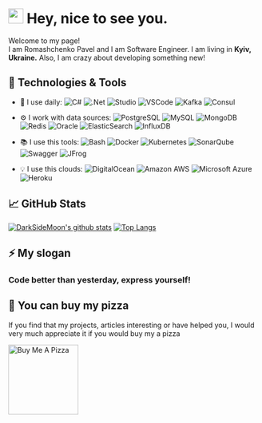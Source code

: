 <h1><img src="https://emojis.slackmojis.com/emojis/images/1531849430/4246/blob-sunglasses.gif?1531849430" width="30"/> Hey, nice to see you.</h1>

Welcome to my page!
</br>
I am Romashchenko Pavel and I am Software Engineer. I am living in <b>Kyiv, Ukraine.</b>
Also, I am crazy about developing something new!

## 🔧 Technologies & Tools
- 🚀 I use daily:
![C#](https://img.shields.io/badge/-C%23-4f2ace?style=flat-square&logo=C%20Sharp)
![.Net](https://img.shields.io/badge/-.Net-5C2D91?style=flat-square&logo=.Net)
![Studio](https://img.shields.io/badge/-Visual%20Studio-5C2D91?style=flat-square&logo=Visual%20Studio)
![VSCode](https://img.shields.io/badge/-Visual_Studio_Code-007ACC?style=flat-square&logo=Visual%20Studio%20Code)
![Kafka](https://img.shields.io/badge/-Kafka-000000?style=flat-square&logo=Apache%20Kafka)
![Consul](https://img.shields.io/badge/-Consul-CA2171?style=flat-square&logo=Consul)

- ⚙️ I work with data sources: 
![PostgreSQL](https://img.shields.io/badge/-PostgreSQL-336791?style=flat-square&logo=postgresql)
![MySQL](https://img.shields.io/badge/-MySQL-064F8C?style=flat-square&logo=mysql)
![MongoDB](https://img.shields.io/badge/-MongoDB-107C10?style=flat-square&logo=MongoDB)
![Redis](https://img.shields.io/badge/-Redis-000000?style=flat-square&logo=Redis)
![Oracle](https://img.shields.io/badge/-Oracle-F80000?style=flat-square&logo=Oracle)
![ElasticSearch](https://img.shields.io/badge/-ElasticSearch-005571?style=flat-square&logo=elasticsearch)
![InfluxDB](https://img.shields.io/badge/-InfluxDB-02456C?style=flat-square&logo=InfluxDB)

- 📚 I use this tools:
![Bash](https://img.shields.io/badge/-Bash-283037?style=flat-square&logo=GNU%20Bash)
![Docker](https://img.shields.io/badge/-Docker-0B2C4A?style=flat-square&logo=docker)
![Kubernetes](https://img.shields.io/badge/-Kubernetes-002050?style=flat-square&logo=Kubernetes)
![SonarQube](https://img.shields.io/badge/-SonarQube-004880?style=flat-square&logo=SonarQube)
![Swagger](https://img.shields.io/badge/-Swagger-107C10?style=flat-square&logo=Swagger)
![JFrog](https://img.shields.io/badge/-JFrog-004880?style=flat-square&logo=JFrog)

- :bulb: I use this clouds:
![DigitalOcean](https://img.shields.io/badge/-Digital%20Ocean-darkblue?style=flat-square&logo=digitalocean)
![Amazon AWS](https://img.shields.io/badge/Amazon%20AWS-232F3E?style=flat-square&logo=amazon-aws)
![Microsoft Azure](https://img.shields.io/badge/Microsoft%20Azure-232F7E?style=flat-square&logo=microsoft-azure)
![Heroku](https://img.shields.io/badge/-Heroku-430098?style=flat-square&logo=heroku)

## :chart_with_upwards_trend: GitHub Stats
[![DarkSideMoon's github stats](https://github-readme-stats.vercel.app/api?username=DarkSideMoon)](https://github.com/DarkSideMoon/)
[![Top Langs](https://github-readme-stats.vercel.app/api/top-langs/?username=DarkSideMoon&layout=compact)](https://github.com/DarkSideMoon/)

## ⚡ My slogan
### Сode better than yesterday, express yourself!

## 🍕 You can buy my pizza	
If you find that my projects, articles interesting or have helped you, I would very much appreciate it if you would buy my a pizza

<a href="https://www.buymeacoffee.com/DarkSideMoon" target="_blank"><img src="https://cdn.buymeacoffee.com/buttons/v2/default-yellow.png" alt="Buy Me A Pizza" width="140" ></a>

<!--
- 🔭 I’m currently working on ...
- 🌱 I’m currently learning ...
- 👯 I’m looking to collaborate on ...
- 🤔 I’m looking for help with ...
- 💬 Ask me about ...
- 📫 How to reach me: ...
- 😄 Pronouns: ...
- ⚡ Fun fact: ...
-->
